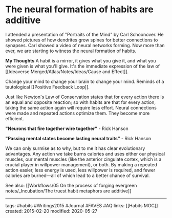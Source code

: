 # The neural formation of habits are additive 
I attended a presentation of "Portraits of the Mind" by Carl Schoonover. He showed pictures of how dendrites grow spines for better connections to synapses. Carl showed a video of neural networks forming. Now more than ever, we are starting to witness the neural formation of habits.

**My Thoughts**
A habit is a mirror, it gives what you give it, and what you were given is what you'll give. It's the immediate expression of the law of [[Ideaverse Merged/Atlas/Notes/Ideas/Cause and Effect]]. 

Change your mind to change your brain to change your mind. Reminds of a tautological [[Positive Feedback Loop]].

Just like Newton's Law of Conservation states that for every action there is an equal and opposite reaction; so with habits are that for every action, taking the same action again will require less effort. Neural connections were made and repeated actions optimize them. They become more efficient. 

**"Neurons that fire together wire together”** - Rick Hanson

**"Passing mental states become lasting neural traits”** - Rick Hanson

We can only surmise as to why, but to me it has clear evolutionary advantages. Any action we take burns calories and uses either our physical muscles, our mental muscles (like the anterior cingulate cortex, which is a crucial player in willpower management), or both. By making a repeated action easier, less energy is used, less willpower is required, and fewer calories are burned—all of which lead to a better chance of survival. 

See also: [[Workflows/05 On the process of forging evergreen notes/_Incubation/The truest habit metaphors are additive]]

---
tags: #habits #Writings2015 #Journal #FAVES #AQ
links: [[Habits MOC]]
created: 2015-02-20
modified: 2020-05-27